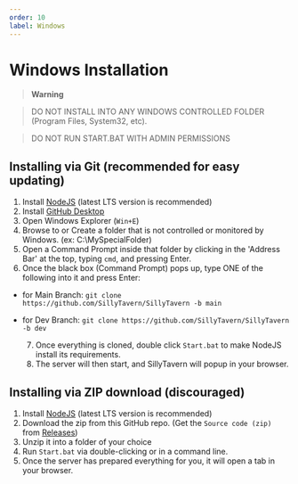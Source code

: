 ```yaml
---
order: 10
label: Windows
---
```

# Windows Installation

> **Warning**

> DO NOT INSTALL INTO ANY WINDOWS CONTROLLED FOLDER (Program Files, System32, etc).

> DO NOT RUN START.BAT WITH ADMIN PERMISSIONS

## Installing via Git (recommended for easy updating)

  1. Install [NodeJS](https://nodejs.org/en) (latest LTS version is recommended)
  2. Install [GitHub Desktop](https://central.github.com/deployments/desktop/desktop/latest/win32)
  3. Open Windows Explorer (`Win+E`)
  4. Browse to or Create a folder that is not controlled or monitored by Windows. (ex: C:\MySpecialFolder\)
  5. Open a Command Prompt inside that folder by clicking in the 'Address Bar' at the top, typing `cmd`, and pressing Enter.
  6. Once the black box (Command Prompt) pops up, type ONE of the following into it and press Enter:

- for Main Branch: `git clone https://github.com/SillyTavern/SillyTavern -b main`
- for Dev Branch: `git clone https://github.com/SillyTavern/SillyTavern -b dev`

  7. Once everything is cloned, double click `Start.bat` to make NodeJS install its requirements.
  8. The server will then start, and SillyTavern will popup in your browser.

## Installing via ZIP download (discouraged)

  1. Install [NodeJS](https://nodejs.org/en) (latest LTS version is recommended)
  2. Download the zip from this GitHub repo. (Get the `Source code (zip)` from [Releases](https://github.com/SillyTavern/SillyTavern/releases/latest))
  3. Unzip it into a folder of your choice
  4. Run `Start.bat` via double-clicking or in a command line.
  5. Once the server has prepared everything for you, it will open a tab in your browser.
